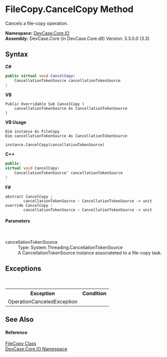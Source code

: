 # FileCopy.CancelCopy Method 
 

Cancels a file-copy operation.

**Namespace:**&nbsp;<a href="N_DevCase_Core_IO">DevCase.Core.IO</a><br />**Assembly:**&nbsp;DevCase.Core (in DevCase.Core.dll) Version: 3.3.0.0 (3.3)

## Syntax

**C#**<br />
``` C#
public virtual void CancelCopy(
	CancellationTokenSource cancellationTokenSource
)
```

**VB**<br />
``` VB
Public Overridable Sub CancelCopy ( 
	cancellationTokenSource As CancellationTokenSource
)
```

**VB Usage**<br />
``` VB Usage
Dim instance As FileCopy
Dim cancellationTokenSource As CancellationTokenSource

instance.CancelCopy(cancellationTokenSource)
```

**C++**<br />
``` C++
public:
virtual void CancelCopy(
	CancellationTokenSource^ cancellationTokenSource
)
```

**F#**<br />
``` F#
abstract CancelCopy : 
        cancellationTokenSource : CancellationTokenSource -> unit 
override CancelCopy : 
        cancellationTokenSource : CancellationTokenSource -> unit 
```


#### Parameters
&nbsp;<dl><dt>cancellationTokenSource</dt><dd>Type: System.Threading.CancellationTokenSource<br />A CancellationTokenSource instance associateted to a file-copy task.</dd></dl>

## Exceptions
&nbsp;<table><tr><th>Exception</th><th>Condition</th></tr><tr><td>OperationCanceledException</td><td /></tr></table>

## See Also


#### Reference
<a href="T_DevCase_Core_IO_FileCopy">FileCopy Class</a><br /><a href="N_DevCase_Core_IO">DevCase.Core.IO Namespace</a><br />